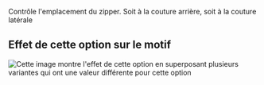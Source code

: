 Contrôle l'emplacement du zipper. Soit à la couture arrière, soit à la couture latérale

## Effet de cette option sur le motif

![Cette image montre l'effet de cette option en superposant plusieurs variantes qui ont une valeur différente pour cette option](penelope\_zipperlocation\_sample.svg "Effet de cette option sur le motif")
